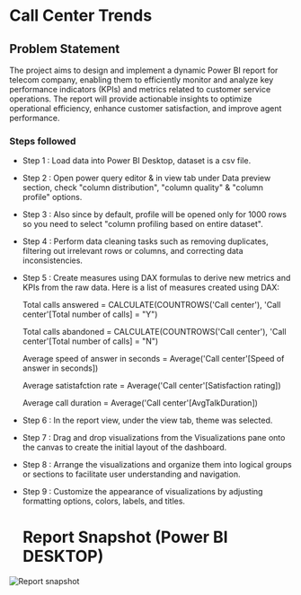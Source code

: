 # Call Center Trends

## Problem Statement

The project aims to design and implement a dynamic Power BI report for telecom company, enabling them to efficiently monitor and analyze key performance indicators (KPIs) and metrics related to customer service operations. The report will provide actionable insights to optimize operational efficiency, enhance customer satisfaction, and improve agent performance.

### Steps followed 

- Step 1 : Load data into Power BI Desktop, dataset is a csv file.
- Step 2 : Open power query editor & in view tab under Data preview section, check "column distribution", "column quality" & "column profile" options.
- Step 3 : Also since by default, profile will be opened only for 1000 rows so you need to select "column profiling based on entire dataset".
- Step 4 : Perform data cleaning tasks such as removing duplicates, filtering out irrelevant rows or columns, and correcting data inconsistencies.
- Step 5 : Create measures using DAX formulas to derive new metrics and KPIs from the raw data. Here is a list of measures created using DAX:
 
    Total calls answered = CALCULATE(COUNTROWS('Call center'), 'Call center'[Total number of calls] = "Y")

    Total calls abandoned = CALCULATE(COUNTROWS('Call center'), 'Call center'[Total number of calls] = "N")

    Average speed of answer in seconds = Average('Call center'[Speed of answer in seconds])

    Average satistafction rate = Average('Call center'[Satisfaction rating])

    Average call duration = Average('Call center'[AvgTalkDuration])

- Step 6 : In the report view, under the view tab, theme was selected.
- Step 7 : Drag and drop visualizations from the Visualizations pane onto the canvas to create the initial layout of the dashboard. 
- Step 8 : Arrange the visualizations and organize them into logical groups or sections to facilitate user understanding and navigation.
- Step 9 : Customize the appearance of visualizations by adjusting formatting options, colors, labels, and titles.

  # Report Snapshot (Power BI DESKTOP)

![Report snapshot](https://github.com/Archie1824/Call-Center-Analysis/assets/153003088/56bf9ca5-edb8-4b69-974b-286783246b4c)
